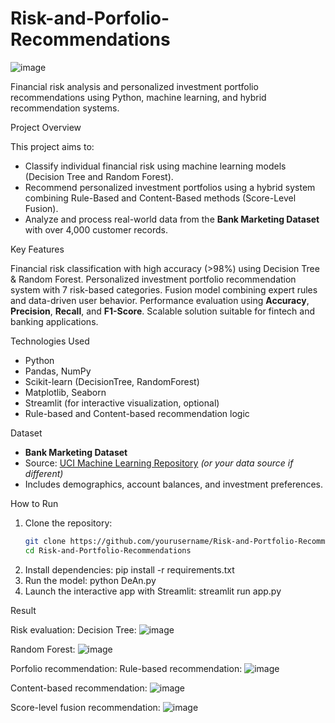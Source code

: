 # Risk-and-Porfolio-Recommendations
![image](https://github.com/user-attachments/assets/de312cfc-b952-4698-8923-60b9b96e061f)

Financial risk analysis and personalized investment portfolio recommendations using Python, machine learning, and hybrid recommendation systems.

 Project Overview

This project aims to:

- Classify individual financial risk using machine learning models (Decision Tree and Random Forest).
- Recommend personalized investment portfolios using a hybrid system combining Rule-Based and Content-Based methods (Score-Level Fusion).
- Analyze and process real-world data from the **Bank Marketing Dataset** with over 4,000 customer records.

 Key Features

 Financial risk classification with high accuracy (>98%) using Decision Tree & Random Forest.
 Personalized investment portfolio recommendation system with 7 risk-based categories.
 Fusion model combining expert rules and data-driven user behavior.
 Performance evaluation using **Accuracy**, **Precision**, **Recall**, and **F1-Score**.
 Scalable solution suitable for fintech and banking applications.

 Technologies Used

- Python
- Pandas, NumPy
- Scikit-learn (DecisionTree, RandomForest)
- Matplotlib, Seaborn
- Streamlit (for interactive visualization, optional)
- Rule-based and Content-based recommendation logic

 Dataset

- **Bank Marketing Dataset**
- Source: [UCI Machine Learning Repository](https://archive.ics.uci.edu/ml/datasets/bank+marketing) *(or your data source if different)*
- Includes demographics, account balances, and investment preferences.

 How to Run

1. Clone the repository:
   ```bash
   git clone https://github.com/yourusername/Risk-and-Portfolio-Recommendations.git
   cd Risk-and-Portfolio-Recommendations
2. Install dependencies:
 pip install -r requirements.txt
3. Run the model:
   python DeAn.py
4.  Launch the interactive app with Streamlit:
    streamlit run app.py

Result

Risk evaluation:
Decision Tree:
![image](https://github.com/user-attachments/assets/89dfc80a-2d16-4240-84b7-5d17492b0d32)

Random Forest:
![image](https://github.com/user-attachments/assets/a1595a08-8029-4b2d-9dc8-b76f4e9515e5)


Porfolio recommendation:
Rule-based recommendation:
![image](https://github.com/user-attachments/assets/27232688-31a7-4c19-9013-a4ec64e11f3a)

Content-based recommendation:
![image](https://github.com/user-attachments/assets/352f72c5-2616-4446-a9c1-7d1e9f8e6bfc)

Score-level fusion recommendation:
![image](https://github.com/user-attachments/assets/1243480a-a70b-4413-8ab0-56ad5a33e92f) 




